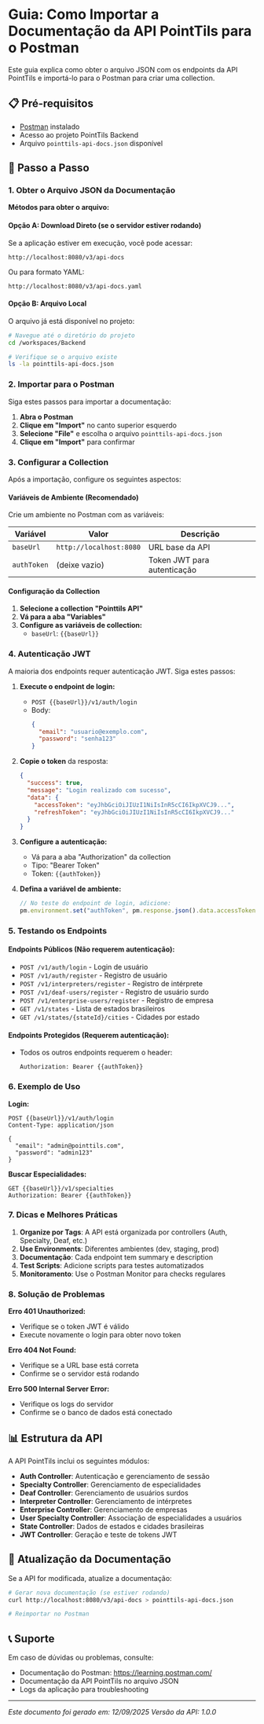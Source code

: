 # Guia: Como Importar a Documentação da API PointTils para o Postman

Este guia explica como obter o arquivo JSON com os endpoints da API PointTils e importá-lo para o Postman para criar uma collection.

## 📋 Pré-requisitos

- [Postman](https://www.postman.com/downloads/) instalado
- Acesso ao projeto PointTils Backend
- Arquivo `pointtils-api-docs.json` disponível

## 🚀 Passo a Passo

### 1. Obter o Arquivo JSON da Documentação

**Métodos para obter o arquivo:**

#### Opção A: Download Direto (se o servidor estiver rodando)
Se a aplicação estiver em execução, você pode acessar:
```
http://localhost:8080/v3/api-docs
```
Ou para formato YAML:
```
http://localhost:8080/v3/api-docs.yaml
```

#### Opção B: Arquivo Local
O arquivo já está disponível no projeto:
```bash
# Navegue até o diretório do projeto
cd /workspaces/Backend

# Verifique se o arquivo existe
ls -la pointtils-api-docs.json
```

### 2. Importar para o Postman

Siga estes passos para importar a documentação:

1. **Abra o Postman**
2. **Clique em "Import"** no canto superior esquerdo
3. **Selecione "File"** e escolha o arquivo `pointtils-api-docs.json`
4. **Clique em "Import"** para confirmar

### 3. Configurar a Collection

Após a importação, configure os seguintes aspectos:

#### Variáveis de Ambiente (Recomendado)
Crie um ambiente no Postman com as variáveis:

| Variável | Valor | Descrição |
|----------|-------|-----------|
| `baseUrl` | `http://localhost:8080` | URL base da API |
| `authToken` | (deixe vazio) | Token JWT para autenticação |

#### Configuração da Collection
1. **Selecione a collection "Pointtils API"**
2. **Vá para a aba "Variables"**
3. **Configure as variáveis de collection:**
   - `baseUrl`: `{{baseUrl}}`

### 4. Autenticação JWT

A maioria dos endpoints requer autenticação JWT. Siga estes passos:

1. **Execute o endpoint de login:**
   - `POST {{baseUrl}}/v1/auth/login`
   - Body:
     ```json
     {
       "email": "usuario@exemplo.com",
       "password": "senha123"
     }
     ```

2. **Copie o token** da resposta:
   ```json
   {
     "success": true,
     "message": "Login realizado com sucesso",
     "data": {
       "accessToken": "eyJhbGciOiJIUzI1NiIsInR5cCI6IkpXVCJ9...",
       "refreshToken": "eyJhbGciOiJIUzI1NiIsInR5cCI6IkpXVCJ9..."
     }
   }
   ```

3. **Configure a autenticação:**
   - Vá para a aba "Authorization" da collection
   - Tipo: "Bearer Token"
   - Token: `{{authToken}}`

4. **Defina a variável de ambiente:**
   ```javascript
   // No teste do endpoint de login, adicione:
   pm.environment.set("authToken", pm.response.json().data.accessToken);
   ```

### 5. Testando os Endpoints

#### Endpoints Públicos (Não requerem autenticação):
- `POST /v1/auth/login` - Login de usuário
- `POST /v1/auth/register` - Registro de usuário
- `POST /v1/interpreters/register` - Registro de intérprete
- `POST /v1/deaf-users/register` - Registro de usuário surdo
- `POST /v1/enterprise-users/register` - Registro de empresa
- `GET /v1/states` - Lista de estados brasileiros
- `GET /v1/states/{stateId}/cities` - Cidades por estado

#### Endpoints Protegidos (Requerem autenticação):
- Todos os outros endpoints requerem o header:
  ```
  Authorization: Bearer {{authToken}}
  ```

### 6. Exemplo de Uso

**Login:**
```http
POST {{baseUrl}}/v1/auth/login
Content-Type: application/json

{
  "email": "admin@pointtils.com",
  "password": "admin123"
}
```

**Buscar Especialidades:**
```http
GET {{baseUrl}}/v1/specialties
Authorization: Bearer {{authToken}}
```

### 7. Dicas e Melhores Práticas

1. **Organize por Tags**: A API está organizada por controllers (Auth, Specialty, Deaf, etc.)
2. **Use Environments**: Diferentes ambientes (dev, staging, prod)
3. **Documentação**: Cada endpoint tem summary e description
4. **Test Scripts**: Adicione scripts para testes automatizados
5. **Monitoramento**: Use o Postman Monitor para checks regulares

### 8. Solução de Problemas

**Erro 401 Unauthorized:**
- Verifique se o token JWT é válido
- Execute novamente o login para obter novo token

**Erro 404 Not Found:**
- Verifique se a URL base está correta
- Confirme se o servidor está rodando

**Erro 500 Internal Server Error:**
- Verifique os logs do servidor
- Confirme se o banco de dados está conectado

## 📊 Estrutura da API

A API PointTils inclui os seguintes módulos:

- **Auth Controller**: Autenticação e gerenciamento de sessão
- **Specialty Controller**: Gerenciamento de especialidades
- **Deaf Controller**: Gerenciamento de usuários surdos  
- **Interpreter Controller**: Gerenciamento de intérpretes
- **Enterprise Controller**: Gerenciamento de empresas
- **User Specialty Controller**: Associação de especialidades a usuários
- **State Controller**: Dados de estados e cidades brasileiras
- **JWT Controller**: Geração e teste de tokens JWT

## 🔄 Atualização da Documentação

Se a API for modificada, atualize a documentação:

```bash
# Gerar nova documentação (se estiver rodando)
curl http://localhost:8080/v3/api-docs > pointtils-api-docs.json

# Reimportar no Postman
```

## 📞 Suporte

Em caso de dúvidas ou problemas, consulte:
- Documentação do Postman: https://learning.postman.com/
- Documentação da API PointTils no arquivo JSON
- Logs da aplicação para troubleshooting

---

*Este documento foi gerado em: 12/09/2025*
*Versão da API: 1.0.0*
